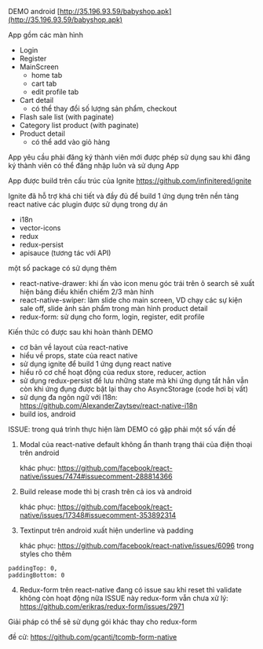 DEMO android
[http://35.196.93.59/babyshop.apk](http://35.196.93.59/babyshop.apk)


App gồm các màn hình
- Login
- Register
- MainScreen
	+ home tab
	+ cart tab
	+ edit profile tab
- Cart detail
	+ có thể thay đổi số lượng sản phẩm, checkout
- Flash sale list (with paginate)
- Category list product (with paginate)
- Product detail
	+ có thể add vào giỏ hàng

App yêu cầu phải đăng ký thành viên mới được phép sử dụng
sau khi đăng ký thành viên có thể đăng nhập luôn và sử dụng App


App được build trên cấu trúc của Ignite
https://github.com/infinitered/ignite

Ignite đã hỗ trợ khá chi tiết và đầy đủ để build 1 ứng dụng trên nền tảng react native
các plugin được sử dụng trong dự án
+ i18n
+ vector-icons
+ redux
+ redux-persist
+ apisauce (tương tác với API)

một số package có sử dụng thêm
+ react-native-drawer: khi ấn vào icon menu góc trái trên ô search sẽ xuất hiện bảng điều khiển chiếm 2/3 màn hình
+ react-native-swiper: làm slide cho main screen, VD chạy các sự kiện sale off, slide ảnh sản phẩm trong màn hình product detail
+ redux-form: sử dụng cho form, login, register, edit profile


Kiến thức có được sau khi hoàn thành DEMO
- cơ bản về layout của react-native
- hiểu về props, state của react native
- sử dụng ignite để build 1 ứng dụng react native
- hiểu rõ cơ chế hoạt động của redux store, reducer, action
- sử dụng redux-persist để lưu những state mà khi ứng dụng tắt hẳn vẫn còn khi ứng đụng được bật lại thay cho AsyncStorage (code hơi bị vất)
- sử dụng đa ngôn ngữ với I18n: https://github.com/AlexanderZaytsev/react-native-i18n
- build ios, android


ISSUE:
trong quá trình thực hiện làm DEMO có gặp phải một số vấn đề

1. Modal của react-native default không ẩn thanh trạng thái của điện thoại trên android

    khác phục: https://github.com/facebook/react-native/issues/7474#issuecomment-288814366

2. Build release mode thì bị crash trên cả ios và android

    khác phục: https://github.com/facebook/react-native/issues/17348#issuecomment-353892314

3. Textinput trên android xuất hiện underline và padding
	
    khác phục: https://github.com/facebook/react-native/issues/6096
	trong styles cho thêm	
```
paddingTop: 0,
paddingBottom: 0
```

4. Redux-form trên react-native đang có issue sau khi reset thì validate không còn hoạt động nữa
ISSUE này redux-form vẫn chưa xử lý: https://github.com/erikras/redux-form/issues/2971

Giải pháp có thể sẽ sử dụng gói khác thay cho redux-form

đề cử: https://github.com/gcanti/tcomb-form-native


